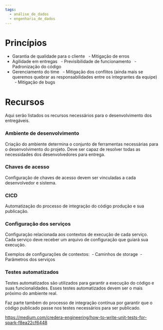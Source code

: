 ```yaml
---
tags:
  - análise_de_dados
  - engenharia_de_dados
---
```

# Princípios  

- Garantia de qualidade para o cliente
  - Mitigação de erros
- Agilidade em entregas
  - Previsibilidade de funcionamento
  - Padronização do código
- Gerenciamento do time
  - Mitigação dos conflitos (ainda mais se queremos quebrar as responsabilidades entre os integrantes da equipe)
  - Mitigação de bugs

# Recursos

Aqui serão listados os recursos necessários para o desenvolvimento dos entregáveis.

### Ambiente de desenvolvimento

Criação do ambiente determina o conjunto de ferramentas necessárias para o desenvolvimento do projeto. Deve ser capaz de resolver todas as necessidades dos desenvolvedores para entrega.

### Chaves de acesso

Configuração de chaves de acesso devem ser vinculadas a cada desenvolvedor e sistema.

### CICD
Automatização do processo de integração do código produção e sua publicação.

### Configuração dos serviços

Configuração relacionada aos contextos de execução de cada serviço. Cada serviço deve receber um arquivo de configuração que guiará sua execução.

Exemplos de configurações de contextos:
 - Caminhos de storage
 - Parâmetros dos serviços

### Testes automatizados

Testes automatizados são utilizados para garantir a execução do código e suas funcionalidades.
Esses testes automatizados devem ser o mais próximo do ambiente real.

Faz parte também do processo de integração contínua por garantir que o código publicado passe nos testes necessários para ser publicado.

https://medium.com/credera-engineering/how-to-write-unit-tests-for-spark-f8ea22cf6448
